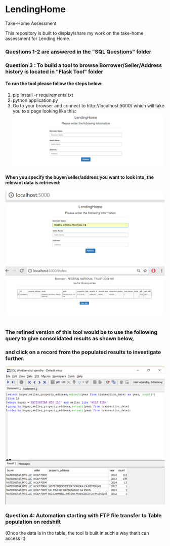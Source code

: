 # LendingHome
Take-Home Assessment 

This repository is built to display/share my work on the take-home assessment for Lending Home.

### Questions 1-2 are answered in the "SQL Questions" folder

### Question 3 : To build a tool to browse Borrower/Seller/Address history is located in "Flask Tool" folder

#### To run the tool please follow the steps below:

1.  pip install -r requirements.txt
2.  python application.py
3.  Go to your browser and connect to http://localhost:5000/  which will take you to a page looking like this:
![alt text](https://github.com/sjandhy/LendingHome/blob/master/pg1.PNG)

#### When you specify the buyer/seller/address you want to look into, the relevant data is retrieved:
![alt text](https://github.com/sjandhy/LendingHome/blob/master/pg2.PNG)
![alt text](https://github.com/sjandhy/LendingHome/blob/master/pg3.PNG)




## 
# 
# 

### The refined version of this tool would be to use the following query to give consolidated results as shown below,
### and click on a record from the populated results to investigate further.
![alt text](https://github.com/sjandhy/LendingHome/blob/master/pg4.PNG)


### Question 4: Automation starting with FTP file transfer to Table population on redshift 
(Once the data is in the table, the tool is built in such a way thatit can access it)
